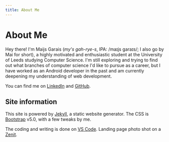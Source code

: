 ```yaml
---
title: About Me
---
```


# About Me

Hey there! I'm Maijs Garais (_my's gah-rye-s_, IPA: /maɪjs garaɪs/; I also go by Mai for short), a highly motivated and enthusiastic student at the University of Leeds studying Computer Science. I'm still exploring and trying to find out what branches of computer science I'd like to pursue as a career, but I have worked as an Android developer in the past and am currently deepening my understanding of web development.

You can find me on [LinkedIn](https://www.linkedin.com/in/maijs-garais/) and [GitHub](https://github.com/mai-soup).

## Site information

This site is powered by [Jekyll](https://jekyllrb.com/), a static website generator. The CSS is [Bootstrap](https://getbootstrap.com/) v5.0, with a few tweaks by me.

The coding and writing is done on [VS Code](https://code.visualstudio.com/). Landing page photo shot on a [Zenit](<https://en.wikipedia.org/wiki/Zenit_(camera)>).
